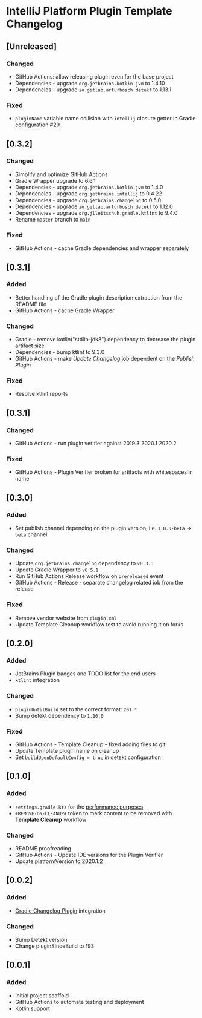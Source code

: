 <!-- Keep a Changelog guide -> https://keepachangelog.com -->

# IntelliJ Platform Plugin Template Changelog

## [Unreleased]
### Changed
- GitHub Actions: allow releasing plugin even for the base project
- Dependencies - upgrade `org.jetbrains.kotlin.jvm` to 1.4.10
- Dependencies - upgrade `io.gitlab.arturbosch.detekt` to 1.13.1

### Fixed
- `pluginName` variable name collision with `intellij` closure getter in Gradle configuration #29

## [0.3.2]
### Changed
- Simplify and optimize GitHub Actions
- Gradle Wrapper upgrade to 6.6.1
- Dependencies - upgrade `org.jetbrains.kotlin.jvm` to 1.4.0
- Dependencies - upgrade `org.jetbrains.intellij` to 0.4.22
- Dependencies - upgrade `org.jetbrains.changelog` to 0.5.0
- Dependencies - upgrade `io.gitlab.arturbosch.detekt` to 1.12.0
- Dependencies - upgrade `org.jlleitschuh.gradle.ktlint` to 9.4.0
- Rename `master` branch to `main`

### Fixed
- GitHub Actions - cache Gradle dependencies and wrapper separately

## [0.3.1]
### Added
- Better handling of the Gradle plugin description extraction from the README file
- GitHub Actions - cache Gradle Wrapper

### Changed
- Gradle - remove kotlin("stdlib-jdk8") dependency to decrease the plugin artifact size
- Dependencies - bump ktlint to 9.3.0
- GitHub Actions - make *Update Changelog* job dependent on the *Publish Plugin*

### Fixed
- Resolve ktlint reports

## [0.3.1]
### Changed
- GitHub Actions - run plugin verifier against 2019.3 2020.1 2020.2

### Fixed
- GitHub Actions - Plugin Verifier broken for artifacts with whitespaces in name

## [0.3.0]
### Added
- Set publish channel depending on the plugin version, i.e. `1.0.0-beta` -> `beta` channel

### Changed
- Update `org.jetbrains.changelog` dependency to `v0.3.3`
- Update Gradle Wrapper to `v6.5.1`
- Run GitHub Actions Release workflow on `prereleased` event
- GitHub Actions - Release - separate changelog related job from the release

### Fixed
- Remove vendor website from `plugin.xml`
- Update Template Cleanup workflow test to avoid running it on forks

## [0.2.0]
### Added
- JetBrains Plugin badges and TODO list for the end users
- `ktlint` integration

### Changed
- `pluginUntilBuild` set to the correct format: `201.*`
- Bump detekt dependency to `1.10.0`

### Fixed
- GitHub Actions - Template Cleanup - fixed adding files to git
- Update Template plugin name on cleanup
- Set `buildUponDefaultConfig = true` in detekt configuration

## [0.1.0]
### Added
- `settings.gradle.kts` for the [performance purposes](https://docs.gradle.org/current/userguide/organizing_gradle_projects.html#always_define_a_settings_file)
- `#REMOVE-ON-CLEANUP#` token to mark content to be removed with **Template Cleanup** workflow

### Changed
- README proofreading
- GitHub Actions - Update IDE versions for the Plugin Verifier
- Update platformVersion to 2020.1.2

## [0.0.2]
### Added
- [Gradle Changelog Plugin](https://github.com/JetBrains/gradle-changelog-plugin) integration

### Changed
- Bump Detekt version
- Change pluginSinceBuild to 193

## [0.0.1]
### Added
- Initial project scaffold
- GitHub Actions to automate testing and deployment
- Kotlin support
